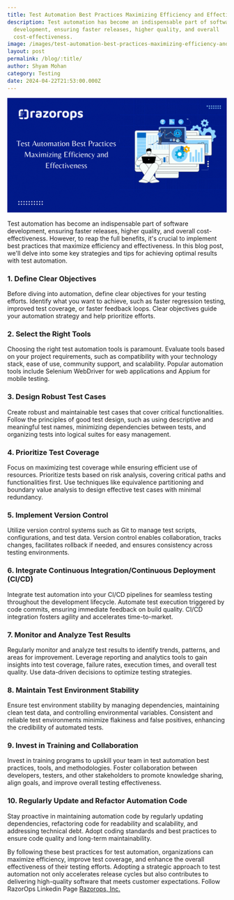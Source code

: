 ```yaml
---
title: Test Automation Best Practices Maximizing Efficiency and Effectiveness
description: Test automation has become an indispensable part of software
  development, ensuring faster releases, higher quality, and overall
  cost-effectiveness.
image: /images/test-automation-best-practices-maximizing-efficiency-and-effectiveness.png.gif
layout: post
permalink: /blog/:title/
author: Shyam Mohan
category: Testing
date: 2024-04-22T21:53:00.000Z
---
```


![Test Automation Best Practices Maximizing Efficiency and Effectiveness](/images/test-automation-best-practices-maximizing-efficiency-and-effectiveness.png.gif)

Test automation has become an indispensable part of software development, ensuring faster releases, higher quality, and overall cost-effectiveness. However, to reap the full benefits, it's crucial to implement best practices that maximize efficiency and effectiveness. In this blog post, we'll delve into some key strategies and tips for achieving optimal results with test automation.

### 1. Define Clear Objectives

Before diving into automation, define clear objectives for your testing efforts. Identify what you want to achieve, such as faster regression testing, improved test coverage, or faster feedback loops. Clear objectives guide your automation strategy and help prioritize efforts.

### 2. Select the Right Tools

Choosing the right test automation tools is paramount. Evaluate tools based on your project requirements, such as compatibility with your technology stack, ease of use, community support, and scalability. Popular automation tools include Selenium WebDriver for web applications and Appium for mobile testing.

### 3. Design Robust Test Cases

Create robust and maintainable test cases that cover critical functionalities. Follow the principles of good test design, such as using descriptive and meaningful test names, minimizing dependencies between tests, and organizing tests into logical suites for easy management.

### 4. Prioritize Test Coverage

Focus on maximizing test coverage while ensuring efficient use of resources. Prioritize tests based on risk analysis, covering critical paths and functionalities first. Use techniques like equivalence partitioning and boundary value analysis to design effective test cases with minimal redundancy.

### 5. Implement Version Control

Utilize version control systems such as Git to manage test scripts, configurations, and test data. Version control enables collaboration, tracks changes, facilitates rollback if needed, and ensures consistency across testing environments.

### 6. Integrate Continuous Integration/Continuous Deployment (CI/CD)

Integrate test automation into your CI/CD pipelines for seamless testing throughout the development lifecycle. Automate test execution triggered by code commits, ensuring immediate feedback on build quality. CI/CD integration fosters agility and accelerates time-to-market.

### 7. Monitor and Analyze Test Results

Regularly monitor and analyze test results to identify trends, patterns, and areas for improvement. Leverage reporting and analytics tools to gain insights into test coverage, failure rates, execution times, and overall test quality. Use data-driven decisions to optimize testing strategies.

### 8. Maintain Test Environment Stability

Ensure test environment stability by managing dependencies, maintaining clean test data, and controlling environmental variables. Consistent and reliable test environments minimize flakiness and false positives, enhancing the credibility of automated tests.

### 9. Invest in Training and Collaboration

Invest in training programs to upskill your team in test automation best practices, tools, and methodologies. Foster collaboration between developers, testers, and other stakeholders to promote knowledge sharing, align goals, and improve overall testing effectiveness.

### 10. Regularly Update and Refactor Automation Code

Stay proactive in maintaining automation code by regularly updating dependencies, refactoring code for readability and scalability, and addressing technical debt. Adopt coding standards and best practices to ensure code quality and long-term maintainability.

By following these best practices for test automation, organizations can maximize efficiency, improve test coverage, and enhance the overall effectiveness of their testing efforts. Adopting a strategic approach to test automation not only accelerates release cycles but also contributes to delivering high-quality software that meets customer expectations. Follow RazorOps Linkedin Page  [Razorops, Inc.](https://www.linkedin.com/company/razorops)
